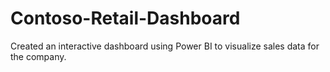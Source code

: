 # Contoso-Retail-Dashboard
Created an interactive dashboard using Power BI to visualize sales data for the company.
